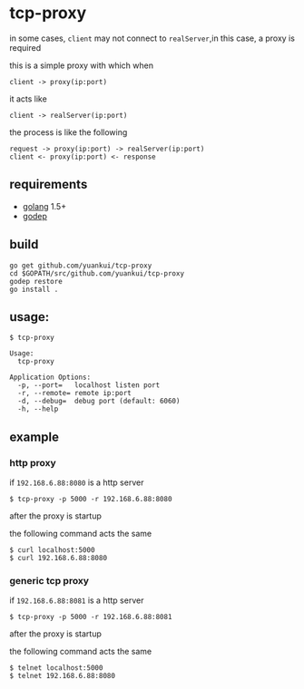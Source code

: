 # tcp-proxy

in some cases, `client` may not connect to `realServer`,in this case, a proxy is required

this is a simple proxy with which when 

	client -> proxy(ip:port)

it acts like 
	
	client -> realServer(ip:port)


the process is like the following

	request -> proxy(ip:port) -> realServer(ip:port)
	client <- proxy(ip:port) <- response

## requirements

- [golang](http://golang.org) 1.5+
- [godep](https://github.com/tools/godep)

## build

	go get github.com/yuankui/tcp-proxy
	cd $GOPATH/src/github.com/yuankui/tcp-proxy
    godep restore
    go install .

## usage:

```
$ tcp-proxy

Usage:
  tcp-proxy

Application Options:
  -p, --port=   localhost listen port
  -r, --remote= remote ip:port
  -d, --debug=  debug port (default: 6060)
  -h, --help
```

## example

### http proxy

if `192.168.6.88:8080` is a http server

	$ tcp-proxy -p 5000 -r 192.168.6.88:8080
	
after the proxy is startup	

the following command acts the same

	$ curl localhost:5000
	$ curl 192.168.6.88:8080
	
### generic tcp proxy

if `192.168.6.88:8081` is a http server

	$ tcp-proxy -p 5000 -r 192.168.6.88:8081
	
after the proxy is startup	

the following command acts the same

	$ telnet localhost:5000
	$ telnet 192.168.6.88:8080
